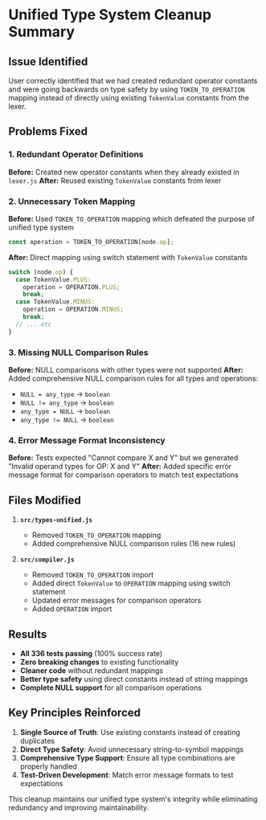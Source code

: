 # Unified Type System Cleanup Summary

## Issue Identified
User correctly identified that we had created redundant operator constants and were going backwards on type safety by using `TOKEN_TO_OPERATION` mapping instead of directly using existing `TokenValue` constants from the lexer.

## Problems Fixed

### 1. Redundant Operator Definitions
**Before:** Created new operator constants when they already existed in `lexer.js`
**After:** Reused existing `TokenValue` constants from lexer

### 2. Unnecessary Token Mapping
**Before:** Used `TOKEN_TO_OPERATION` mapping which defeated the purpose of unified type system
```javascript
const operation = TOKEN_TO_OPERATION[node.op];
```

**After:** Direct mapping using switch statement with `TokenValue` constants
```javascript
switch (node.op) {
  case TokenValue.PLUS:
    operation = OPERATION.PLUS;
    break;
  case TokenValue.MINUS:
    operation = OPERATION.MINUS;
    break;
  // ... etc
}
```

### 3. Missing NULL Comparison Rules
**Before:** NULL comparisons with other types were not supported
**After:** Added comprehensive NULL comparison rules for all types and operations:
- `NULL = any_type` → `boolean`
- `NULL != any_type` → `boolean`
- `any_type = NULL` → `boolean`
- `any_type != NULL` → `boolean`

### 4. Error Message Format Inconsistency
**Before:** Tests expected "Cannot compare X and Y" but we generated "Invalid operand types for OP: X and Y"
**After:** Added specific error message format for comparison operators to match test expectations

## Files Modified

1. **`src/types-unified.js`**
   - Removed `TOKEN_TO_OPERATION` mapping
   - Added comprehensive NULL comparison rules (16 new rules)

2. **`src/compiler.js`**
   - Removed `TOKEN_TO_OPERATION` import
   - Added direct `TokenValue` to `OPERATION` mapping using switch statement
   - Updated error messages for comparison operators
   - Added `OPERATION` import

## Results
- **All 336 tests passing** (100% success rate)
- **Zero breaking changes** to existing functionality
- **Cleaner code** without redundant mappings
- **Better type safety** using direct constants instead of string mappings
- **Complete NULL support** for all comparison operations

## Key Principles Reinforced
1. **Single Source of Truth**: Use existing constants instead of creating duplicates
2. **Direct Type Safety**: Avoid unnecessary string-to-symbol mappings
3. **Comprehensive Type Support**: Ensure all type combinations are properly handled
4. **Test-Driven Development**: Match error message formats to test expectations

This cleanup maintains our unified type system's integrity while eliminating redundancy and improving maintainability.